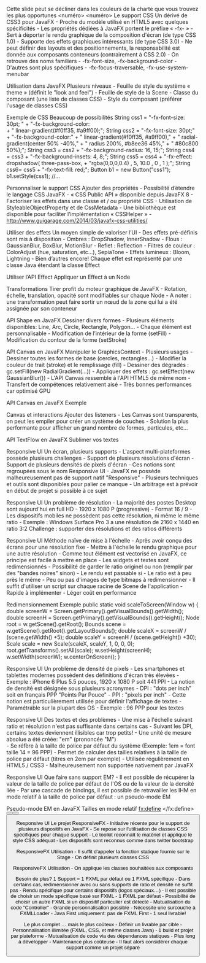 Cette slide peut se décliner dans les couleurs de la charte que vous trouvez les plus opportunes
<numéro>
<numéro>
Le support CSS
Un dérivé de CSS3 pour JavaFX
    - Proche du modèle utilisé en HTML5 avec quelques spécificités 
        - Les propriétés dédiées à JavaFX portent le préfixe « -fx- » 
        - Sert à déporter le rendu graphique de la composition d'écran (de type CSS 1.0) 
        - Supporte des effets graphiques intéressants (de type CSS 3.0) 
        - Ne peut définir des layouts et des positionnements, la responsabilité est donnée aux composants conteneurs (contrairement à CSS 2.0) 
    - On retrouve des noms familiers 
        - -fx-font-size, -fx-background-color 
    - D'autres sont plus spécifiques 
        - -fx-focus-traversable, -fx-use-system-menubar 

Utilisation dans JavaFX
Plusieurs niveaux
    - Feuille de style du système « theme » (définit le "look and feel") 
    - Feuille de style de la Scene 
    - Classe du composant (une liste de classes CSS) 
    - Style du composant (préférer l'usage de classes CSS) 

Exemple de CSS
Beaucoup de possibilités
String css1 = "-fx-font-size: 30pt; "
        + "-fx-background-color:  
        + "  linear-gradient(#f0ff35, #a9ff00);";
String css2 = "-fx-font-size: 30pt;"
        + "-fx-background-color:"
        + "  linear-gradient(#f0ff35, #a9ff00),"
        + "  radial-gradient(center 50% -40%,"
        + "    radius 200%, #b8ee36 45%,"
        + "    #80c800 50%);";
String css3 = css2 + "-fx-background-radius: 16, 15;";
String css4 = css3 + "-fx-background-insets: 4, 8;";
String css5 = css4 + "-fx-effect: dropshadow( three-pass-box,
        + "rgba(0,0,0,0.4) , 5, 10.0 , 0 , 1 );";
String css6= css5 + "-fx-text-fill: red;";
Button b1 = new Button("css1");
b1.setStyle(css1);
//...

Personnaliser le support CSS
Ajouter des propriétés
    - Possibilité d’étendre le langage CSS JavaFX 
        - « CSS Public API » disponible depuis JavaFX 8 
        - Factoriser les effets dans une classe et / ou propriété CSS 
        - Utilisation de StyleableObjectProperty et de CssMetadata 
    - Une bibliothèque est disponible pour faciliter l’implémentation « CSSHelper » 
        - http://www.guigarage.com/2014/03/javafx-css-utilities/ 

Utiliser des effets
Un moyen simple de valoriser l’UI
    - Des effets pré-définis sont mis à disposition 
        - Ombres : DropShadow, InnerShadow 
        - Flous : GaussianBlur, BoxBlur, MotionBlur 
        - Reflet : Reflection 
        - Filtres de couleur : ColorAdjust (hue, saturation, etc...), SepiaTone 
        - Effets lumineux : Bloom, Lightning 
        - Bien d’autres encore! 
Chaque effet est représenté par une classe Java étendant la classe Effect

Utiliser l’API Effect
Appliquer un Effect à un Node

Transformations
Tirer profit du moteur graphique de JavaFX
    - Rotation, échelle, translation, opacité sont modifiables sur chaque Node 
    - A noter : une transformation peut faire sortir un nœud de la zone qui lui a été assignée par son conteneur 

API Shape en JavaFX
Dessiner divers formes
    - Plusieurs éléments disponibles: Line, Arc, Circle, Rectangle, Polygon… 
    - Chaque élément est personnalisable 
        - Modification de l’intérieur de la forme (setFill) 
        - Modification du contour de la forme (setStroke) 

API Canvas en JavaFX
Manipuler le GraphicsContext
    - Plusieurs usages 
        - Dessiner toutes les formes de base (cercles, rectangles…) 
        - Modifier la couleur de trait (stroke) et le remplissage (fill) 
        - Dessiner des dégradés : gc.setFill(new RadialGradient(...)) 
        - Appliquer des effets : gc.setEffect(new GaussianBlur()) 
    - L'API Canvas ressemble à l'API HTML5 de même nom 
        - Transfert de compétences relativement aisé 
        - Très bonnes performances car optimisé GPU 

API Canvas en JavaFX
Exemple

Canvas et interactions
Ajouter des listeners
    - Les Canvas sont transparents, on peut les empiler pour créer un système de couches 
    - Solution la plus performante pour afficher un grand nombre de formes, particules, etc... 

API TextFlow en JavaFX
Sublimer vos textes

Responsive UI
Un écran, plusieurs supports
    - L'aspect multi-plateformes possède plusieurs challenges 
        - Support de plusieurs résolutions d'écran 
        - Support de plusieurs densités de pixels d'écran 
        - Ces notions sont regroupées sous le nom Responsive UI 
    - JavaFX ne possède malheureusement pas de support natif "Responsive" 
        - Plusieurs techniques et outils sont disponibles pour palier ce manque 
        - Un arbitrage est à prévoir en début de projet si possible à ce sujet 

Responsive UI
Un problème de résolution
    - La majorité des postes Desktop sont aujourd'hui en full HD 
        - 1920 x 1080 P (progressive) 
        - Format 16 / 9 
    - Les dispositifs mobiles ne possèdent pas cette résolution, ni même le même ratio 
        - Exemple : Windows Surface Pro 3 a une résolution de 2160 x 1440 en ratio 3:2 
Challenge : supporter des résolutions et des ratios différents

Responsive UI
Méthode naïve de mise à l'échelle
    - Après avoir conçu des écrans pour une résolution fixe 
        - Mettre à l'échelle le rendu graphique pour une autre résolution 
        - Comme tout élément est vectorisé en JavaFX, ce principe est facile à mettre en place 
        - Les widgets et textes sont redimensionnés 
        - Possibilité de garder le ratio originel ou non (remplir par des "bandes noires" sinon) 
    - Le rendu est passable si 
        - Le ratio est à peu près le même 
        - Peu ou pas d'images de type bitmaps à redimensionner 
    - Il suffit d'utiliser un script sur chaque racine de Scene de l'application 
        - Rapide à implémenter 
        - Léger coût en performance 

Redimensionnement
Exemple
 public static void scaleToScreen(Window w) {
        double screenW = Screen.getPrimary().getVisualBounds().getWidth();
        double screenH = Screen.getPrimary().getVisualBounds().getHeight();
        Node root = w.getScene().getRoot();
        Bounds scene = w.getScene().getRoot().getLayoutBounds();
        double scaleX = screenW  / (scene.getWidth() +5);
        double scaleY = screenH / (scene.getHeight() +30);
        Scale scale = new Scale(scaleX, scaleY, 1, 0, 0, 0);
          root.getTransforms().setAll(scale);
        w.setHeight(screenH);
        w.setWidth(screenW);
        w.centerOnScreen();
}

Responsive UI
Un problème de densité de pixels
    - Les smartphones et tablettes modernes possèdent des définitions d'écran très élevées 
        - Exemple : iPhone 6 Plus 5.5 pouces, 1920 x 1080 P soit 441 PPI 
    - La notion de densité est désignée sous plusieurs acronymes 
        - DPI : "dots per inch" soit en français PPP "Points Par Pouce" 
        - PPI : "pixels per inch" 
    - Cette notion est particulièrement utilisée pour définir l'affichage de textes 
        - Paramétrable sur la plupart des OS 
        - Exemple : 96 PPP pour les textes 

Responsive UI
Des textes et des problèmes
    - Une mise à l'échelle suivant ratio et résolution n'est pas suffisante dans certains cas 
        - Suivant les DPI, certains textes deviennent illisibles car trop petits! 
    - Une unité de mesure absolue a été créée: "em" (prononcée "M")  
        - Se réfère à la taille de police par défaut du système (Exemple: 1em = font taille 14 = 96 PPP) 
        - Permet de calculer des tailles relatives à la taille de police par défaut (titres en 2em par exemple) 
        - Utilisée régulièrement en HTML5 / CSS3 
        - Malheureusement non supportée nativement par JavaFX 

Responsive UI
Que faire sans support EM?
    - Il est possible de récupérer la valeur de la taille de police par défaut de l'OS ou de la valeur de la densité liée 
    - Par une cascade de bindings, il est possible de retravailler les IHM en mode relatif à la taille de police par défaut : un pseudo-mode EM 

Pseudo-mode EM en JavaFX
Tailles en mode relatif
<StackPane xmlns:fx="http://javafx.com/fxml">
   <fx:define>
      <Measurement fx:id="u" em="26.0" />
   </fx:define>
   <AnchorPane id="AnchorPane"
      maxHeight="-Infinity" maxWidth="-Infinity"
      minHeight="-Infinity" minWidth="-Infinity"
      prefHeight="${22*u.em}" prefWidth="${14*u.em}">
      <children>
         <Button layoutX="${4*u.em}" layoutY="${ 5*u.em}" prefWidth="${6*u.em}" text="Top" />
         <Button layoutX="${4*u.em}" layoutY="${10*u.em}" prefWidth="${6*u.em}" text="Middle" />
         <Button layoutX="${4*u.em}" layoutY="${15*u.em}" prefWidth="${6*u.em}" text="Bottom" />
      </children>
   </AnchorPane>
</StackPane>

Responsive UI
Le projet ResponsiveFX
    - Initiative récente pour le support de plusieurs dispositifs en JavaFX 
        - Se repose sur l'utilisation de classes CSS spécifiques pour chaque support 
        - Le toolkit reconnaît le matériel et applique le style CSS adéquat 
    - Les dispositifs sont reconnus comme dans twitter bootstrap 

ResponsiveFX
Utilisation
    - Il suffit d'appeler la fonction statique fournie sur le Stage 
    - On définit plusieurs classes CSS 

ResponsiveFX
Utilisation
    - On applique les classes souhaitées aux composants 

Besoin de plus?
1 Support = 1 FXML par défaut ou 1 FXML spécifique
    - Dans certains cas, redimensionner avec ou sans supports de ratio et densité ne suffit pas 
        - Rendu spécifique pour certains dispositifs (logos spéciaux…) 
    - Il est possible de choisir un mode spécifique basé sur FXML 
        - 1 FXML par défaut 
        - Possibilité de choisir un autre FXML si un dispositif particulier est détecté 
        - Mutualisation du code "Controller" 
        - Grande personnalisation possible 
        - Nécessite une surcouche à FXMLLoader 
        - Java First uniquement: pas de FXML First 
        - 1 seul livrable! 

Le plus complet
… mais le plus coûteux
    - Définir un livrable par cible 
        - Personnalisation illimitée (FXML, CSS, et même classes Java) 
        - 1 build et projet par plateforme 
        - Mutualisation de code via des dépendances statiques 
        - Plus long à développer 
        - Maintenance plus coûteuse 
    - Il faut alors considérer chaque support comme un projet séparé 

